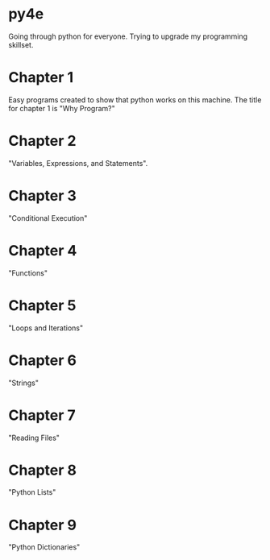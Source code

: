 # py4e 
Going through python for everyone.  Trying to upgrade my programming skillset.

# Chapter 1
Easy programs created to show that python works on this machine.  The title for chapter 1 is "Why Program?"

# Chapter 2
"Variables, Expressions, and Statements".

# Chapter 3
"Conditional Execution"

# Chapter 4
"Functions"

# Chapter 5
"Loops and Iterations"

# Chapter 6
"Strings"

# Chapter 7
"Reading Files"

# Chapter 8
"Python Lists"

# Chapter 9
"Python Dictionaries"
